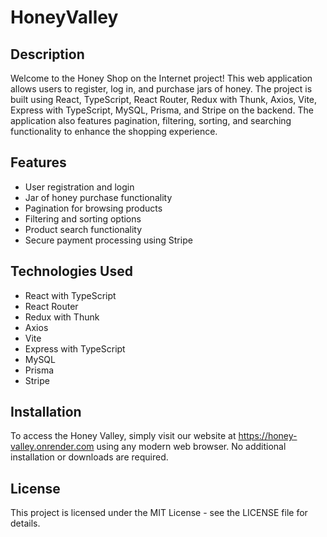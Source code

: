 # HoneyValley

## Description
Welcome to the Honey Shop on the Internet project! This web application allows users to register, log in, and purchase jars of honey. The project is built using React, TypeScript, React Router, Redux with Thunk, Axios, Vite, Express with TypeScript, MySQL, Prisma, and Stripe on the backend. The application also features pagination, filtering, sorting, and searching functionality to enhance the shopping experience.

## Features
- User registration and login
- Jar of honey purchase functionality
- Pagination for browsing products
- Filtering and sorting options
- Product search functionality
- Secure payment processing using Stripe

## Technologies Used
- React with TypeScript
- React Router
- Redux with Thunk
- Axios
- Vite
- Express with TypeScript
- MySQL
- Prisma
- Stripe
## Installation
To access the Honey Valley, simply visit our website at https://honey-valley.onrender.com using any modern web browser. No additional installation or downloads are required.
## License
This project is licensed under the MIT License - see the LICENSE file for details.
